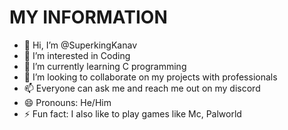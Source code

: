 # MY INFORMATION
- 👋 Hi, I’m @SuperkingKanav
- 👀 I’m interested in Coding
- 🌱 I’m currently learning C programming
- 💞️ I’m looking to collaborate on my projects with professionals
- 📫 Everyone can ask me and reach me out on my discord
- 😄 Pronouns: He/Him
- ⚡ Fun fact: I also like to play games like Mc, Palworld

<!---
SuperkingKanav/SuperkingKanav is a ✨ special ✨ repository because its `README.md` (this file) appears on your GitHub profile.
You can click the Preview link to take a look at your changes.
--->
